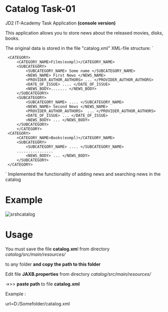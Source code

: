 # Catalog Task-01
JD2 IT-Academy Task Application
**(console version)**

This application allows you to store news about the released movies, disks, books.

The original data is stored in the file "catalog.xml"  XML-file structure:
`<CATALOG>

     <CATEGORY>
         <CATEGORY_NAME>Films(exmpl)</CATEGORY_NAME>
         <SUBCATEGORY>
             <SUBCATEGORY_NAME> Some name </SUBCATEGORY_NAME>
             <NEWS_NAME> First News </NEWS_NAME>
             <PROVIDER_AUTHOR_AUTHORS> ... </PROVIDER_AUTHOR_AUTHORS>
             <DATE_OF_ISSUE> .... </DATE_OF_ISSUE>
             <NEWS_BODY>....... </NEWS_BODY>
         </SUBCATEGORY>
         <SUBCATEGORY>
             <SUBCATEGORY_NAME> .... </SUBCATEGORY_NAME>
             <NEWS_NAME> Second News </NEWS_NAME>
             <PROVIDER_AUTHOR_AUTHORS>  ... </PROVIDER_AUTHOR_AUTHORS>
             <DATE_OF_ISSUE> ... </DATE_OF_ISSUE>
             <NEWS_BODY> ... </NEWS_BODY>
         </SUBCATEGORY>
         </CATEGORY>
     <CATEGORY>
         <CATEGORY_NAME>Books(exmpl)</CATEGORY_NAME>
         <SUBCATEGORY>
             <SUBCATEGORY_NAME> .... </SUBCATEGORY_NAME>
         ................
             <NEWS_BODY> ... </NEWS_BODY>
         </SUBCATEGORY>
     </CATEGORY>
 </CATALOG>`
Implemented the functionality of adding news and searching news in the catalog
 
 # Example
 ![srshcatalog](https://user-images.githubusercontent.com/42671888/44870429-eca45800-ac98-11e8-81ab-bb304579f26f.JPG)
 
 # Usage
 
 You must save the file **catalog.xm**l from directory _catalog/src/main/resources/_

to any folder **and copy the path to this folder** 

Edit file **JAXB.properties** from directory _catalog/src/main/resources/_

->>> **paste path** to file **catalog.xml** 

Example :

url=D:/Somefolder/catalog.xml
 
 

 
